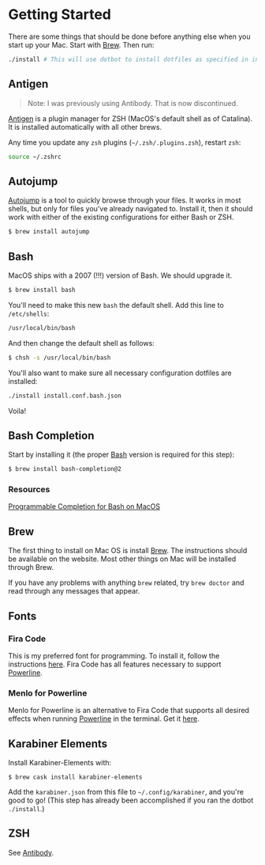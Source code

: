 # Getting Started

There are some things that should be done before anything else
when you start up your Mac. Start with [Brew](#brew). Then run:
```sh
./install # This will use dotbot to install dotfiles as specified in install.conf.json
```

## Antigen

> Note: I was previously using Antibody. That is now discontinued.

[Antigen](https://github.com/zsh-users/antigen) is a plugin manager for ZSH
(MacOS's default shell as of Catalina). It is installed automatically with all other brews.

Any time you update any `zsh` plugins (`~/.zsh/.plugins.zsh`), restart `zsh`:
```bash
source ~/.zshrc
```

## Autojump

[Autojump](https://github.com/wting/autojump) is a tool to quickly browse through your files.
It works in most shells, but only for files you've already navigated to. Install it,
then it should work with either of the existing configurations for either Bash or ZSH.

```bash
$ brew install autojump
```

## Bash

MacOS ships with a 2007 (!!!) version of Bash. We should upgrade it.

```bash
$ brew install bash
```

You'll need to make this new `bash` the default shell. Add this line to `/etc/shells`:
```bash
/usr/local/bin/bash
```

And then change the default shell as follows:
```bash
$ chsh -s /usr/local/bin/bash
```

You'll also want to make sure all necessary configuration dotfiles are installed:
```bash
./install install.conf.bash.json
```

Voila!

## Bash Completion

Start by installing it (the proper [Bash](#bash) version is required for this step):
```bash
$ brew install bash-completion@2
```

### Resources

[Programmable Completion for Bash on MacOS](https://itnext.io/programmable-completion-for-bash-on-macos-f81a0103080b)

## Brew

The first thing to install on Mac OS is install [Brew](https://brew.sh).
The instructions should be available on the website. Most other things on
Mac will be installed through Brew.

If you have any problems with anything `brew` related, try `brew doctor` and read through
any messages that appear.

## Fonts

### Fira Code

This is my preferred font for programming. To install it, follow the instructions
[here](https://github.com/tonsky/FiraCode/wiki/Installing).
Fira Code has all features necessary to support [Powerline](Programming.md#powerline).

### Menlo for Powerline

Menlo for Powerline is an alternative to Fira Code that supports all desired effects when running
[Powerline](Programming.md#powerline) in the terminal. Get it [here](https://github.com/abertsch/Menlo-for-Powerline).

## Karabiner Elements

Install Karabiner-Elements with:

```
$ brew cask install karabiner-elements
```

Add the `karabiner.json` from this file to `~/.config/karabiner`, and you're good to go!
(This step has already been accomplished if you ran the dotbot `./install`.)

## ZSH

See [Antibody](#antibody).
